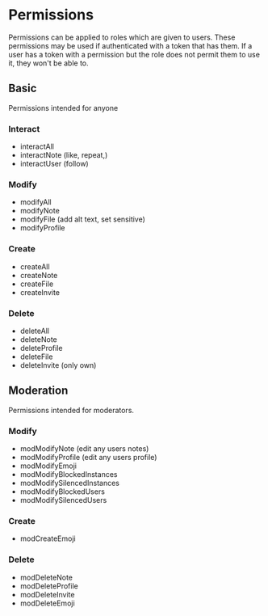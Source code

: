 # Permissions

Permissions can be applied to roles which are given to users. These permissions may be used if authenticated with a token that has them. If a user has a token with a permission but the role does not permit them to use it, they won't be able to.

## Basic

Permissions intended for anyone

### Interact

-   interactAll
-   interactNote (like, repeat,)
-   interactUser (follow)

### Modify

-   modifyAll
-   modifyNote
-   modifyFile (add alt text, set sensitive)
-   modifyProfile

### Create

-   createAll
-   createNote
-   createFile
-   createInvite

### Delete

-   deleteAll
-   deleteNote
-   deleteProfile
-   deleteFile
-   deleteInvite (only own)

## Moderation

Permissions intended for moderators.

### Modify

-   modModifyNote (edit any users notes)
-   modModifyProfile (edit any users profile)
-   modModifyEmoji
-   modModifyBlockedInstances
-   modModifySilencedInstances
-   modModifyBlockedUsers
-   modModifySilencedUsers

### Create

-   modCreateEmoji

### Delete

-   modDeleteNote
-   modDeleteProfile
-   modDeleteInvite
-   modDeleteEmoji
